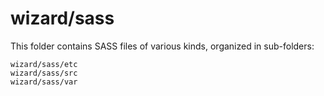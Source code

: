 # wizard/sass

This folder contains SASS files of various kinds, organized in sub-folders:

    wizard/sass/etc
    wizard/sass/src
    wizard/sass/var
